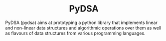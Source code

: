 <h1 align = 'center'>PyDSA</h1>
PyDSA (pydsa) aims at prototyping a python library that implements linear and non-linear data structures and algorithmic operations over them as well as flavours of data structures from various programming languages. 
